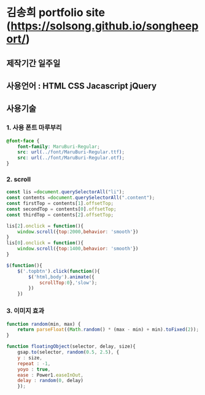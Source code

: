 
# 김송희 portfolio site (https://solsong.github.io/songheeport/)

## 제작기간 일주일

## 사용언어 : HTML CSS Jacascript jQuery

## 사용기술 

### 1. 사용 폰트 마루부리
```css
@font-face {
    font-family: MaruBuri-Regular;
    src: url(../font/MaruBuri-Regular.ttf);
    src: url(../font/MaruBuri-Regular.otf);
}

```
### 2. scroll
```js
const lis =document.querySelectorAll("li");
const contents =document.querySelectorAll(".content");
const firstTop = contents[1].offsetTop;
const secondTop = contents[0].offsetTop;
const thirdTop = contents[2].offsetTop;

lis[2].onclick = function(){
    window.scroll({top:2000,behavior: 'smooth'})
}
lis[0].onclick = function(){
    window.scroll({top:1400,behavior: 'smooth'})
}

$(function(){
    $('.topbtn').click(function(){
        $('html,body').animate({
            scrollTop:0},'slow');
        })
    })

```
### 3. 이미지 효과

```js
function random(min, max) {
    return parseFloat((Math.random() * (max - min) + min).toFixed(2));
}

function floatingObject(selector, delay, size){
    gsap.to(selector, random(0.5, 2.5), {
    y : size,
    repeat : -1,
    yoyo : true,
    ease : Power1.easeInOut,
    delay : random(0, delay)
    });

```


